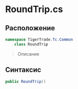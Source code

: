 
# RoundTrip.cs
## Расположение
```csharp
namespace TigerTrade.Tc.Common  
    class RoundTrip
```

> Описание

## Синтаксис
```csharp
public RoundTrip()
```
